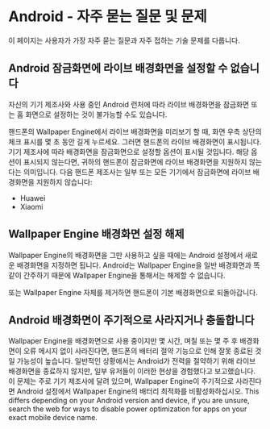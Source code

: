 # Android - 자주 묻는 질문 및 문제

이 페이지는 사용자가 가장 자주 묻는 질문과 자주 접하는 기술 문제를 다룹니다.

## Android 잠금화면에 라이브 배경화면을 설정할 수 없습니다

자신의 기기 제조사와 사용 중인 Android 런처에 따라 라이브 배경화면을 잠금화면 또는 홈 화면으로 설정하는 것이 불가능할 수도 있습니다.

핸드폰의 Wallpaper Engine에서 라이브 배경화면을 미리보기 할 때, 화면 우측 상단의 체크 표시를 몇 초 동안 길게 누르세요. 그러면 핸드폰의 라이브 배경화면이 표시됩니다. 기기 제조사에 따라 배경화면을 잠금화면으로 설정할 옵션이 표시될 것입니다. 해당 옵션이 표시되지 않는다면, 귀하의 핸드폰이 잠금화면에 라이브 배경화면을 지원하지 않는다는 의미입니다. 다음 핸드폰 제조사는 일부 또는 모든 기기에서 잠금화면에 라이브 배경화면을 지원하지 않습니다:

* Huawei
* Xiaomi

## Wallpaper Engine 배경화면 설정 해제

Wallpaper Engine의 배경화면을 그만 사용하고 싶을 때에는 Android 설정에서 새로운 배경화면을 지정하면 됩니다. Android는 Wallpaper Engine을 일반 배경화면과 똑같이 간주하기 때문에 Wallpaper Engine을 통해서는 해제할 수 없습니다.

또는 Wallpaper Engine 자체를 제거하면 핸드폰이 기본 배경화면으로 되돌아갑니다.

## Android 배경화면이 주기적으로 사라지거나 충돌합니다

Wallpaper Engine을 배경화면으로 사용 중이지만 몇 시간, 며칠 또는 몇 주 후 배경화면이 오류 메시지 없이 사라진다면, 핸드폰의 배터리 절약 기능으로 인해 잘못 종료된 것일 가능성이 높습니다. 일반적인 상황에서는 Android가 전력을 절약하기 위해 라이브 배경화면을 종료하지 않지만, 일부 유저들이 이러한 현상을 경험했다고 보고했습니다. 이 문제는 주로 기기 제조사에 달려 있으며, Wallpaper Engine이 주기적으로 사라진다면 Android 설정에서 Wallpaper Engine의 배터리 최적화를 비활성화하십시오. This differs depending on your Android version and device, if you are unsure, search the web for ways to disable power optimization for apps on your exact mobile device name.